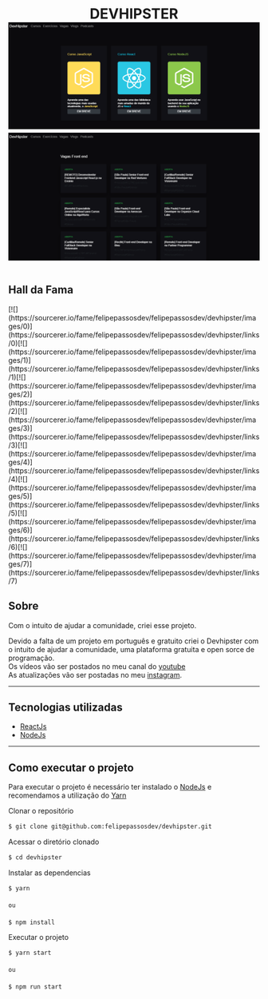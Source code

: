 <h1 align="center">
DEVHIPSTER

 <img src="./public/dh1.png">
 <img src="./public/dh2.png">
<h1>
 
 <h2>Hall da Fama</h2>
 [![](https://sourcerer.io/fame/felipepassosdev/felipepassosdev/devhipster/images/0)](https://sourcerer.io/fame/felipepassosdev/felipepassosdev/devhipster/links/0)[![](https://sourcerer.io/fame/felipepassosdev/felipepassosdev/devhipster/images/1)](https://sourcerer.io/fame/felipepassosdev/felipepassosdev/devhipster/links/1)[![](https://sourcerer.io/fame/felipepassosdev/felipepassosdev/devhipster/images/2)](https://sourcerer.io/fame/felipepassosdev/felipepassosdev/devhipster/links/2)[![](https://sourcerer.io/fame/felipepassosdev/felipepassosdev/devhipster/images/3)](https://sourcerer.io/fame/felipepassosdev/felipepassosdev/devhipster/links/3)[![](https://sourcerer.io/fame/felipepassosdev/felipepassosdev/devhipster/images/4)](https://sourcerer.io/fame/felipepassosdev/felipepassosdev/devhipster/links/4)[![](https://sourcerer.io/fame/felipepassosdev/felipepassosdev/devhipster/images/5)](https://sourcerer.io/fame/felipepassosdev/felipepassosdev/devhipster/links/5)[![](https://sourcerer.io/fame/felipepassosdev/felipepassosdev/devhipster/images/6)](https://sourcerer.io/fame/felipepassosdev/felipepassosdev/devhipster/links/6)[![](https://sourcerer.io/fame/felipepassosdev/felipepassosdev/devhipster/images/7)](https://sourcerer.io/fame/felipepassosdev/felipepassosdev/devhipster/links/7)


## Sobre

Com o intuito de ajudar a comunidade, criei esse projeto. 

Devido a falta de um projeto em português e gratuito criei o Devhipster com o intuito de ajudar a comunidade, uma plataforma gratuita e open sorce de programação.</br>
Os vídeos vão ser postados no meu canal do [youtube](https://www.youtube.com/channel/UCdkEqWvQ05cNpI0wlRMyNWw)</br>
As atualizações vão ser postadas no meu [instagram](https://www.instagram.com/felipepassosdev/?hl=pt-br). 

---

## Tecnologias utilizadas

- [ReactJs](https://pt-br.reactjs.org/)
- [NodeJs](https://nodejs.org/en/)

---

## Como executar o projeto

Para executar o projeto é necessário ter instalado o [NodeJs](https://nodejs.org/en/) e recomendamos a utilização do [Yarn](https://classic.yarnpkg.com/pt-BR/docs/install/)

Clonar o repositório
```bash
$ git clone git@github.com:felipepassosdev/devhipster.git
```
Acessar o diretório clonado
```bash
$ cd devhipster
```
Instalar as dependencias
```bash
$ yarn

ou

$ npm install
```
Executar o projeto
```bash
$ yarn start

ou

$ npm run start
```
